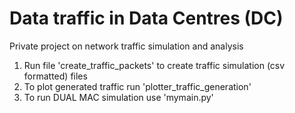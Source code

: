 # Data traffic in Data Centres (DC)

Private project on network traffic simulation and analysis

1) Run file 'create_traffic_packets' to create traffic simulation (csv formatted) files
2) To plot generated traffic run 'plotter_traffic_generation'
3) To run DUAL MAC simulation use 'mymain.py'
